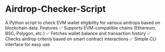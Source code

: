 # Airdrop-Checker-Script
A Python script to check EVM wallet eligibility for various airdrops based on blockchain data.  Features  ✅ Supports EVM-compatible chains (Ethereum, BSC, Polygon, etc.)  ✅ Fetches wallet balance and transaction history  ✅ Checks airdrop criteria based on smart contract interactions  ✅ Simple CLI interface for easy use
